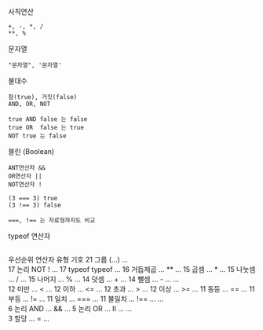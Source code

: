 
사칙연산
```
+, -, *, /
**, %
```

문자열
```
"문자열", '문자열'
```

불대수
```
참(true), 거짓(false)
AND, OR, NOT

true AND false 는 false
true OR  false 는 true
NOT true 는 false
```

블린 (Boolean)
```
ANT연산자 &&
OR연산자 ||
NOT연산자 !

(3 === 3) true
(3 !== 3) false

===, !== 는 자료형까지도 비교
```

typeof 연산자
```

```

우선순위	연산자 유형	기호
21	그룹	(...)
...		
17	논리 NOT	! ...
17	typeof	typeof ...
16	거듭제곱	... ** ...
15	곱셈	... * ...
15	나눗셈	... / ...
15	나머지	... % ...
14	덧셈	... + ...
14	뺄셈	... - ...
...		
12	미만	... < ...
12	이하	... <= ...
12	초과	... > ...
12	이상	... >= ...
11	동등	... == ...
11	부등	... != ...
11	일치	... === ...
11	불일치	... !== ...
...		
6	논리 AND	... && ...
5	논리 OR	... II ...
...		
3	할당	... = ...

